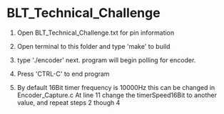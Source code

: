 # BLT_Technical_Challenge

1. Open BLT_Technical_Challenge.txt for pin information

2. Open terminal to this folder and type 'make' to build

3. type './encoder' next. program will begin polling for encoder.

4. Press 'CTRL-C' to end program

5. By default 16Bit timer frequency is 10000Hz this can be changed in  Encoder_Capture.c
	At line 11 change the timerSpeed16Bit to another value, and repeat steps 2 though 4
